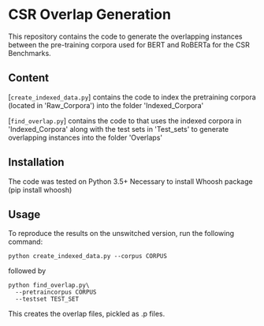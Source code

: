 # CSR Overlap Generation

This repository contains the code to generate the overlapping instances between the pre-training corpora used for BERT and RoBERTa for the CSR Benchmarks.

## Content
[`create_indexed_data.py`] contains the code to index the pretraining corpora (located in 'Raw_Corpora') into the folder 'Indexed_Corpora'

[`find_overlap.py`] contains the code to that uses the indexed corpora in 'Indexed_Corpora' along with the test sets in 'Test_sets' to generate overlapping instances into the folder 'Overlaps'

## Installation

The code was tested on Python 3.5+
Necessary to install Whoosh package (pip install whoosh)


## Usage

To reproduce the results on the unswitched version, run the following command:
```shell
python create_indexed_data.py --corpus CORPUS
```
followed by


```shell
python find_overlap.py\
  --pretraincorpus CORPUS
  --testset TEST_SET
```

This creates the overlap files, pickled as .p files.
